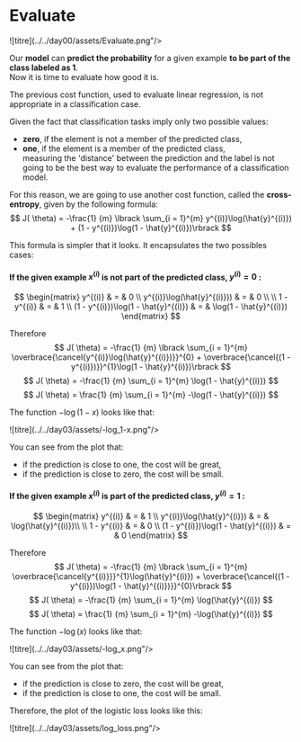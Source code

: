 # Evaluate

  ![titre](../../day00/assets/Evaluate.png"/>  

Our **model** can **predict the probability** for a given example **to be part of the class labeled as 1**.  
Now it is time to evaluate how good it is.  

The previous cost function, used to evaluate linear regression, is not appropriate in a classification case.  

Given the fact that classification tasks imply only two possible values:
- **zero**, if the element is not a member of the predicted class,
- **one**, if the element is a member of the predicted class,  
  measuring the 'distance' between the prediction and the label is not going to be the best way to evaluate the performance of a classification  model.

For this reason, we are going to use another cost function, called the **cross-entropy**, given by the following formula:  
$$
J( \theta) = -\frac{1} {m} \lbrack \sum_{i = 1}^{m} y^{(i)}\log(\hat{y}^{(i)}) + (1 - y^{(i)})\log(1 - \hat{y}^{(i)})\rbrack
$$

This formula is simpler that it looks. It encapsulates the two possibles cases:  
#### If the given example $x^{(i)}$ is not part of the predicted class, $y^{(i)} = 0$ :  
$$
\begin{matrix}
y^{(i)} & = & 0 \\
y^{(i)}\log(\hat{y}^{(i)})) & = & 0   \\
\\
1 - y^{(i)} & = & 1 \\
(1 - y^{(i)})\log(1 - \hat{y}^{(i)}) & = & \log(1 - \hat{y}^{(i)})
\end{matrix}
$$

Therefore 
$$
J( \theta) = -\frac{1} {m} \lbrack \sum_{i = 1}^{m} \overbrace{\cancel{y^{(i)}\log(\hat{y}^{(i)})}}^{0} + \overbrace{\cancel{(1 - y^{(i)})}}^{1}\log(1 - \hat{y}^{(i)})\rbrack
$$
$$
J( \theta) = -\frac{1} {m} \sum_{i = 1}^{m} \log(1 - \hat{y}^{(i)})
$$
$$
J( \theta) = \frac{1} {m} \sum_{i = 1}^{m} -\log(1 - \hat{y}^{(i)})
$$

The function $-\log(1 - x)$ looks like that: 

  ![titre](../../day03/assets/-log_1-x.png"/>  


You can see from the plot that: 
- if the prediction is close to one, the cost will be great, 
- if the prediction is close to zero, the cost will be small.  



#### If the given example $x^{(i)}$ is part of the predicted class, $y^{(i)} = 1$ :  
$$
\begin{matrix}
y^{(i)} & = & 1 \\
y^{(i)}\log(\hat{y}^{(i)}) & = & \log(\hat{y}^{(i)})\\
\\
1 - y^{(i)} & = & 0 \\ 
(1 - y^{(i)})\log(1 - \hat{y}^{(i)}) & = & 0  
\end{matrix}
$$

Therefore 
$$
J( \theta) = -\frac{1} {m} \lbrack \sum_{i = 1}^{m} \overbrace{\cancel{y^{(i)}}}^{1}\log(\hat{y}^{(i)}) + \overbrace{\cancel{(1 - y^{(i)})\log(1 - \hat{y}^{(i)})}}^{0}\rbrack
$$
$$
J( \theta) = -\frac{1} {m} \sum_{i = 1}^{m} \log(\hat{y}^{(i)})
$$
$$
J( \theta) = \frac{1} {m} \sum_{i = 1}^{m} -\log(\hat{y}^{(i)})
$$

The function $-\log(x)$ looks like that: 

  ![titre](../../day03/assets/-log_x.png"/>  


You can see from the plot that: 
- if the prediction is close to zero, the cost will be great, 
- if the prediction is close to one, the cost will be small.  


Therefore, the plot of the logistic loss looks like this:   

  ![titre](../../day03/assets/log_loss.png"/>  
